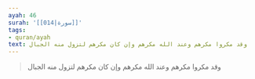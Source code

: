 ```yaml
---
ayah: 46
surah: '[[014|سورة]]'
tags:
- quran/ayah
text: وقد مكروا مكرهم وعند الله مكرهم وإن كان مكرهم لتزول منه الجبال
---
```

> وقد مكروا مكرهم وعند الله مكرهم وإن كان مكرهم لتزول منه الجبال
